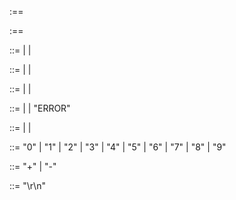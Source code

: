 <request-message> :== <request-list> <endl>

<response-message> :== <response-list> <endl>

<request-list> ::=
    | <expression> <endl>
    | <expression> <endl> <request-list>

<response-list> ::=
    | <result> <endl>
    | <result> <endl> <response-list>

<expression> ::=
    | <number>
    | <expression> <operator> <expression>

<result> ::=
    | <number>
    | "ERROR"

<number> ::=
    | <digit>
    | <digit> <number>

<digit> ::= "0" | "1" | "2" | "3" | "4" | "5" | "6" | "7" | "8" | "9"

<operator> ::= "+" | "-"

<endl> ::= "\r\n"
